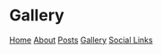 # Gallery
[Home](index.md)  [About](about.md)  [Posts](posts.md)  [Gallery](gallery.md)  [Social Links](socials.md)